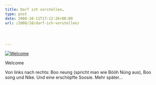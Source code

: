 ```yaml
---
title: Darf ich vorstellen…
type: post
date: 2008-10-11T17:12:26+00:00
url: /2008/10/darf-ich-vorstellen/




---
```

<div class="flickr">
  <a href="http://www.flickr.com/photos/schreibblogade/2933942726/" title="Welcome"><img src="//farm4.static.flickr.com/3183/2933942726_4f863620a6.jpg" alt="Welcome" /></a></p>

  <p>
    Welcome
  </p>
</div>

Von links nach rechts: Boo neung (spricht man wie Bööh Nüng aus), Boo song und Nike. Und eine erschöpfte Soosie. Mehr später...
